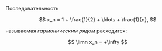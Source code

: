 Последовательность

$$ x_n = 1 + \frac{1}{2} + \ldots + \frac{1}{n}, $$

называемая *гармоническим рядом* расходится:

$$ \limn x_n = +\infty $$